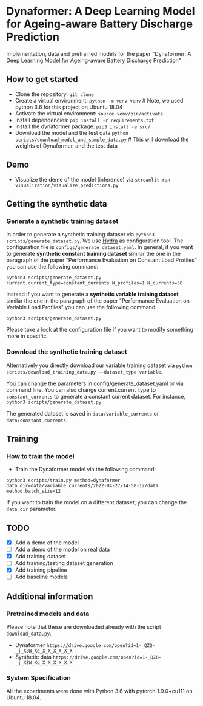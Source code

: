 # Dynaformer: A Deep Learning Model for Ageing-aware Battery Discharge Prediction
Implementation, data and pretrained models for the paper "Dynaformer: A Deep Learning Model for Ageing-aware Battery Discharge Prediction"

## How to get started
* Clone the repository: `git clone`
* Create a virtual environment: `python -m venv venv` # Note, we used python 3.6 for this project on Ubuntu 18.04
* Activate the virtual environment: `source venv/bin/activate`
* Install dependencies: `pip install -r requirements.txt`
* Install the dynaformer package: `pip3 install -e src/`
* Download the model and the test data `python scripts/download_model_and_sample_data.py` # This will download the weights of Dynaformer, and the test data


## Demo
* Visualize the deme of the model (inference) via `streamlit run visualization/visualize_predictions.py`

## Getting the synthetic data 
### Generate a synthetic training dataset
In order to generate a synthetic training dataset via `python3 scripts/generate_dataset.py`. We use [Hydra](https://github.com/facebookresearch/hydra) as configuration tool. The configuration file is `configs/generate_dataset.yaml`. 
In general, if you want to generate **synthetic constant training dataset** similar the one in the paragraph of the paper "Performance Evaluation on Constant Load Profiles" you can use the following command:
```
python3 scripts/generate_dataset.py current.current_type=constant_currents N_profiles=1 N_currents=50
```
Instead if you want to generate a **synthetic variable training dataset**, similar the one in the paragraph of the paper "Performance Evaluation on Variable Load Profiles" you can use the following command:
```
python3 scripts/generate_dataset.py
```
Please take a look at the configuration file if you want to modify something more in specific.


### Download the synthetic training dataset
Alternatively you directly download our variable training dataset via `python scripts/download_training_data.py --dataset_type variable`.

You can change the parameters in config/generate_dataset.yaml or via command line. 
You can also change current.current_type to `constant_currents` to generate a constant current dataset.
For instance,  `python3 scripts/generate_dataset.py`

The generated dataset is saved in `data/variable_currents` or `data/constant_currents`.

## Training
### How to train the model
* Train the Dynaformer model via the following command:
```
python3 scripts/train.py method=dynaformer data_dir=data/variable_currents/2022-04-27/14-58-12/data method.batch_size=12
```
If you want to train the model on a different dataset, you can change the `data_dir` parameter. 

## TODO
* [X] Add a demo of the model
* [ ] Add a demo of the model on real data
* [X] Add training dataset
* [ ] Add training/testing dataset generation
* [X] Add training pipeline
* [ ] Add baseline models

## Additional information
### Pretrained models and data 
Please note that these are downloaded already with the script `download_data.py`. 
* Dynaformer `https://drive.google.com/open?id=1-_QZQ-_j_X8W_Xq_X_X_X_X_X_X`
* Synthetic data `https://drive.google.com/open?id=1-_QZQ-_j_X8W_Xq_X_X_X_X_X_X`

### System Specification
All the experiments were done with Python 3.6 with pytorch 1.9.0+cu111 on Ubuntu 18.04.
